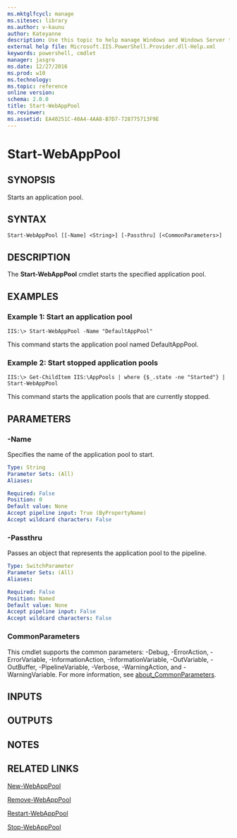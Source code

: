 ```yaml
---
ms.mktglfcycl: manage
ms.sitesec: library
ms.author: v-kaunu
author: Kateyanne
description: Use this topic to help manage Windows and Windows Server technologies with Windows PowerShell.
external help file: Microsoft.IIS.PowerShell.Provider.dll-Help.xml
keywords: powershell, cmdlet
manager: jasgro
ms.date: 12/27/2016
ms.prod: w10
ms.technology: 
ms.topic: reference
online version: 
schema: 2.0.0
title: Start-WebAppPool
ms.reviewer:
ms.assetid: EA40251C-40A4-4AA8-B7D7-728775713F9E
---
```


# Start-WebAppPool

## SYNOPSIS
Starts an application pool.

## SYNTAX

```
Start-WebAppPool [[-Name] <String>] [-Passthru] [<CommonParameters>]
```

## DESCRIPTION
The **Start-WebAppPool** cmdlet starts the specified application pool.

## EXAMPLES

### Example 1: Start an application pool
```
IIS:\> Start-WebAppPool -Name "DefaultAppPool"
```

This command starts the application pool named DefaultAppPool.

### Example 2: Start stopped application pools
```
IIS:\> Get-ChildItem IIS:\AppPools | where {$_.state -ne "Started"} | Start-WebAppPool
```

This command starts the application pools that are currently stopped.

## PARAMETERS

### -Name
Specifies the name of the application pool to start.

```yaml
Type: String
Parameter Sets: (All)
Aliases: 

Required: False
Position: 0
Default value: None
Accept pipeline input: True (ByPropertyName)
Accept wildcard characters: False
```

### -Passthru
Passes an object that represents the application pool to the pipeline.

```yaml
Type: SwitchParameter
Parameter Sets: (All)
Aliases: 

Required: False
Position: Named
Default value: None
Accept pipeline input: False
Accept wildcard characters: False
```

### CommonParameters
This cmdlet supports the common parameters: -Debug, -ErrorAction, -ErrorVariable, -InformationAction, -InformationVariable, -OutVariable, -OutBuffer, -PipelineVariable, -Verbose, -WarningAction, and -WarningVariable. For more information, see [about_CommonParameters](http://go.microsoft.com/fwlink/?LinkID=113216).

## INPUTS

## OUTPUTS

## NOTES

## RELATED LINKS

[New-WebAppPool](./New-WebAppPool.md)

[Remove-WebAppPool](./Remove-WebAppPool.md)

[Restart-WebAppPool](./Restart-WebAppPool.md)

[Stop-WebAppPool](./Stop-WebAppPool.md)

